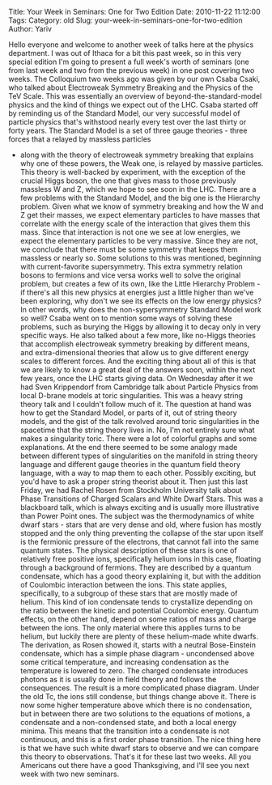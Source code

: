 Title: Your Week in Seminars: One for Two Edition
Date: 2010-11-22 11:12:00
Tags: 
Category: old
Slug: your-week-in-seminars-one-for-two-edition
Author: Yariv


Hello everyone and welcome to another week of talks here at the physics
department. I was out of Ithaca for a bit this past week, so in this
very special edition I'm going to present a full week's worth of
seminars (one from last week and two from the previous week) in one post
covering two weeks. The Colloquium two weeks ago was given by our own
Csaba Csaki, who talked about Electroweak Symmetry Breaking and the
Physics of the TeV Scale. This was essentially an overview of
beyond-the-standard-model physics and the kind of things we expect out
of the LHC. Csaba started off by reminding us of the Standard Model, our
very successful model of particle physics that's withstood nearly every
test over the last thirty or forty years. The Standard Model is a set of
three gauge theories - three forces that a relayed by massless particles
- along with the theory of electroweak symmetry breaking that explains
why one of these powers, the Weak one, is relayed by massive particles.
This theory is well-backed by experiment, with the exception of the
crucial Higgs boson, the one that gives mass to those previously
massless W and Z, which we hope to see soon in the LHC. There are a few
problems with the Standard Model, and the big one is the Hierarchy
problem. Given what we know of symmetry breaking and how the W and Z get
their masses, we expect elementary particles to have masses that
correlate with the energy scale of the interaction that gives them this
mass. Since that interaction is not one we see at low energies, we
expect the elementary particles to be very massive. Since they are not,
we conclude that there must be some symmetry that keeps them massless or
nearly so. Some solutions to this was mentioned, beginning with
current-favorite supersymmetry. This extra symmetry relation bosons to
fermions and vice versa works well to solve the original problem, but
creates a few of its own, like the Little Hierarchy Problem - if there's
all this new physics at energies just a little higher than we've been
exploring, why don't we see its effects on the low energy physics? In
other words, why does the non-sypersymmetry Standard Model work so well?
Csaba went on to mention some ways of solving these problems, such as
burying the Higgs by allowing it to decay only in very specific ways. He
also talked about a few more, like no-Higgs theories that accomplish
electroweak symmetry breaking by different means, and extra-dimensional
theories that allow us to give different energy scales to different
forces. And the exciting thing about all of this is that we are likely
to know a great deal of the answers soon, within the next few years,
once the LHC starts giving data. On Wednesday after it we had Sven
Krippendorf from Cambridge talk about Particle Physics from local
D-brane models at toric singularities. This was a heavy string theory
talk and I couldn't follow much of it. The question at hand was how to
get the Standard Model, or parts of it, out of string theory models, and
the gist of the talk revolved around toric singularities in the
spacetime that the string theory lives in. No, I'm not entirely sure
what makes a singularity toric. There were a lot of colorful graphs and
some explanations. At the end there seemed to be some analogy made
between different types of singularities on the manifold in string
theory language and different gauge theories in the quantum field theory
language, with a way to map them to each other. Possibly exciting, but
you'd have to ask a proper string theorist about it. Then just this last
Friday, we had Rachel Rosen from Stockholm University talk about Phase
Transitions of Charged Scalars and White Dwarf Stars. This was a
blackboard talk, which is always exciting and is usually more
illustrative than Power Point ones. The subject was the thermodynamics
of white dwarf stars - stars that are very dense and old, where fusion
has mostly stopped and the only thing preventing the collapse of the
star upon itself is the fermionic pressure of the electrons, that cannot
fall into the same quantum states. The physical description of these
stars is one of relatively free positive ions, specifically helium ions
in this case, floating through a background of fermions. They are
described by a quantum condensate, which has a good theory explaining
it, but with the addition of Coulombic interaction between the ions.
This state applies, specifically, to a subgroup of these stars that are
mostly made of helium. This kind of ion condensate tends to crystallize
depending on the ratio between the kinetic and potential Coulombic
energy. Quantum effects, on the other hand, depend on some ratios of
mass and charge between the ions. The only material where this applies
turns to be helium, but luckily there are plenty of these helium-made
white dwarfs. The derivation, as Rosen showed it, starts with a neutral
Bose-Einstein condensate, which has a simple phase diagram - uncondensed
above some critical temperature, and increasing condensation as the
temperature is lowered to zero. The charged condensate introduces
photons as it is usually done in field theory and follows the
consequences. The result is a more complicated phase diagram. Under the
old Tc, the ions still condense, but things change above it. There is
now some higher temperature above which there is no condensation, but in
between there are two solutions to the equations of motions, a
condensate and a non-condensed state, and both a local energy minima.
This means that the transition into a condensate is not continuous, and
this is a first order phase transition. The nice thing here is that we
have such white dwarf stars to observe and we can compare this theory to
observations. That's it for these last two weeks. All you Americans out
there have a good Thanksgiving, and I'll see you next week with two new
seminars.
